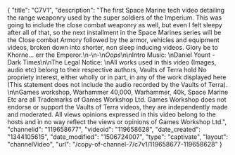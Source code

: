 {
    "title": "C7V1",
    "description": "The first Space Marine tech video detailing the range weaponry used by the super soldiers of the Imperium. This was going to include the close combat weaponry as well, but even I felt sleepy after all of that, so the next installment in the Space Marines series will be the Close combat Armory followed by the armor, vehicles and equipment videos, broken down into shorter, non sleep inducing videos. Glory be to Khorne... err the Emperor.\n-\n-\n*Oops*\n\nIntro Music: \nDaniel Yount - Dark Times\n\nThe Legal Notice: \nAll works used in this video (Images, audio etc) belong to their respective authors, Vaults of Terra hold No propriety interest, either wholly or in part, in any of the work displayed here (This statement does not include the audio recorded by the Vaults of Terra). \n\nGames workshop, Warhammer 40,000, Warhammer, 40k, Space Marine Etc are all Trademarks of Games Workshop Ltd. Games Workshop does not endorse or support the Vaults of Terra videos, they are independently made and moderated. All views opinions expressed in this video belong to the hosts and in no way reflect the views or opinions of Games Workshop Ltd.",
    "channelid": "119658677",
    "videoid": "119658628",
    "date_created": "1344105615",
    "date_modified": "1506724007",
    "type": "captivate",
    "layout": "channelVideo",
    "url": "\/copy-of-channel-7\/c7v1\/119658677-119658628"
}